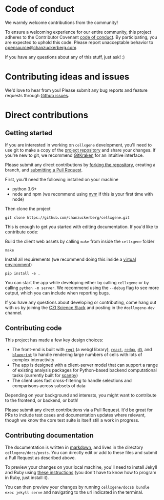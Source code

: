 # Code of conduct
We warmly welcome contributions from the community!

To ensure a welcoming experience for our entire community, this project adheres to the Contributor Covenant
[code of conduct](https://github.com/chanzuckerberg/.github/tree/master/CODE_OF_CONDUCT.md).
By participating, you are expected to uphold this code. Please report unacceptable behavior
to opensource@chanzuckerberg.com.

If you have any questions about any of this stuff, just ask! :)

# Contributing ideas and issues

We'd love to hear from you! Please submit any bug reports and feature requests through [Github issues](https://github.com/chanzuckerberg/cellxgene/issues).

# Direct contributions
## Getting started

If you are interested in working on `cellxgene` development, you'll need to use git to make a copy of the [project repository](https://www.youtube.com/watch?v=A-4WltCTVms&list=PLe6EXFvnTV7-_41SpakZoTIYCgX4aMTdU&index=2&t=0s) and share your changes.
If you're new to git, we recommend [GitKraken](https://www.gitkraken.com/) for an intuitive interface.

Please submit any direct contributions by [forking the repository](https://www.youtube.com/watch?v=Lb4yvfrX_7I&list=PLe6EXFvnTV7-_41SpakZoTIYCgX4aMTdU&index=3&t=9s), creating a branch, and [submitting a Pull Request](https://www.youtube.com/watch?v=2VX1ISk9XH8&list=PLe6EXFvnTV7-_41SpakZoTIYCgX4aMTdU&index=9&t=0s).

First, you'll need the following installed on your machine

- python 3.6+
- node and npm (we recommend using [nvm](https://github.com/creationix/nvm) if this is your first time with node)

Then clone the project

```
git clone https://github.com/chanzuckerberg/cellxgene.git
```

This is enough to get you started with editing documentation. If you'd like to contribute code:

Build the client web assets by calling `make` from inside the `cellxgene` folder

```
make
```

Install all requirements (we recommend doing this inside a [virtual environment](install))

```
pip install -e .
```

You can start the app while developing either by calling `cellxgene` or by calling `python -m server`. We recommend using the `--debug` flag to see more output, which you can include when reporting bugs.

If you have any questions about developing or contributing, come hang out with us by joining the [CZI Science Slack](https://join-cellxgene-users.herokuapp.com/) and posting in the `#cellxgene-dev` channel.

## Contributing code

This project has made a few key design choices:

- The front-end is built with [`regl`](https://github.com/regl-project/regl) (a webgl library), [`react`](https://reactjs.org/), [`redux`](https://redux.js.org/), [`d3`](https://github.com/d3/d3), and [`blueprint`](https://blueprintjs.com/docs/#core) to handle rendering large numbers of cells with lots of complex interactivity
- The app is designed with a client-server model that can support a range of existing analysis packages for Python-based backend computational tasks (currently built for [scanpy](https://github.com/theislab/scanpy))
- The client uses fast cross-filtering to handle selections and comparisons across subsets of data

Depending on your background and interests, you might want to contribute to the frontend, or backend, or both!

Please submit any direct contributions via a Pull Request. It'd be great for PRs to include test cases and documentation updates where relevant, though we know the core test suite is itself still a work in progress.

## Contributing documentation

The documentation is written in [markdown](https://github.com/adam-p/markdown-here/wiki/Markdown-Cheatsheet), and lives in the directory `cellxgene/docs/posts`. You can directly edit or add to these files and submit a Pull Request as described above.

To preview your changes on your local machine, you'll need to install Jekyll and Ruby using [these instructions](https://jekyllrb.com/docs/installation/) (you don't have to know how to program in Ruby, just install it).

You can then preview your changes by running `cellxgene/docs$ bundle exec jekyll serve` and navigating to the url indicated in the terminal.
